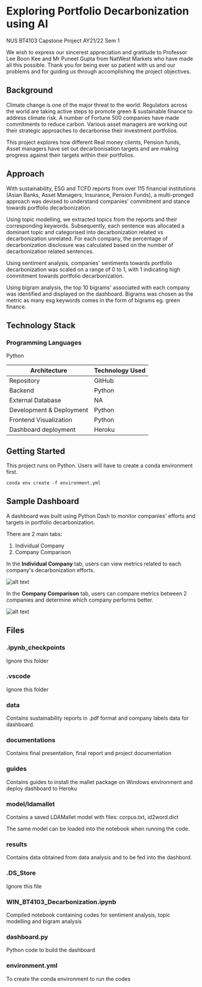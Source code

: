 # Exploring Portfolio Decarbonization using AI
NUS BT4103 Capstone Project AY21/22 Sem 1

We wish to express our sincerest appreciation and gratitude to Professor Lee Boon Kee and Mr Puneet
Gupta from NatWest Markets who have made all this possible. Thank you for being ever so patient with us and our problems and for guiding us through accomplishing the project objectives.

## Background
Climate change is one of the major threat to the world. Regulators across the world are taking active steps to promote green & sustainable finance to address climate risk. A number of Fortune 500 companies have made commitments to reduce carbon. Various asset managers are working out their strategic approaches to decarbonise their investment
portfolios.

This project explores how different Real money clients, Pension funds, Asset managers have set out decarbonisation targets and are making progress against their targets within their portfolios. 

## Approach
With sustainability, ESG and TCFD reports from over 115 financial institutions (Asian Banks, Asset Managers, Insurance, Pension Funds), a multi-pronged approach was devised to understand companies' commitment and stance towards portfolio decarbonization. 

Using topic modelling, we extracted topics from the reports and their corresponding keywords. Subsequently, each sentence was allocated a dominant topic and categorised into decarbonization related vs decarbonization unrelated. For each company, the percentage of decarbonization disclosure was calculated based on the number of decarbonization related sentences.

Using sentiment analysis, companies' sentiments towards portfolio decarbonization was scaled on a range of 0 to 1, with 1 indicating high commitment towards portfolio decarbonization. 

Using bigram analysis, the top 10 bigrams' associated with each company was identified and displayed on the dashboard. Bigrams was chosen as the metric as many esg keywords comes in the form of bigrams eg. green finance. 

## Technology Stack

### Programming Languages
Python

| Architecture | Technology Used |
| -------------| --------------- |
| Repository   | GitHub          |
| Backend      | Python          |
| External Database | NA         |
| Development & Deployment | Python |
| Frontend Visualization | Python|
| Dashboard deployment | Heroku  |

## Getting Started

This project runs on Python. Users will have to create a conda environment first. 

```
conda env create -f environment.yml
```

## Sample Dashboard
A dashboard was built using Python Dash to monitor companies' efforts and targets in portfolio decarbonization. 

There are 2 main tabs:
1. Individual Company
2. Company Comparison

In the **Individual Company** tab, users can view metrics related to each company's decarbonization efforts. 

![alt text](https://github.com/cl-xy/bt4103_esg/tree/main/documentations/dashboard_1.png?raw=true)

In the **Company Comparison** tab, users can compare metrics between 2 companies and determine which company performs better. 

![alt text](https://github.com/cl-xy/bt4103_esg/tree/main/documentations/dashboard_2.png?raw=true)


## Files

### .ipynb_checkpoints
Ignore this folder

### .vscode
Ignore this folder

### data
Contains sustainability reports in .pdf format and company labels data for dashboard. 

### documentations
Contains final presentation, final report and project documentation

### guides
Contains guides to install the mallet package on Windows environment and deploy dashboard to Heroku

### model/ldamallet
Contains a saved LDAMallet model with files: corpus.txt, id2word.dict

The same model can be loaded into the notebook when running the code. 

### results
Contains data obtained from data analysis and to be fed into the dashbord. 

### .DS_Store
Ignore this file

### WIN_BT4103_Decarbonization.ipynb
Compiled notebook containing codes for sentiment analysis, topic modelling and bigram analysis

### dashboard.py
Python code to build the dashboard

### environment.yml
To create the conda environment to run the codes